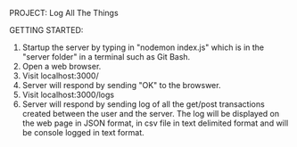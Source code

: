 PROJECT: Log All The Things

GETTING STARTED: 
1) Startup the server by typing in "nodemon index.js" which is in the "server folder" in a terminal such as Git Bash.
2) Open a web browser.
3) Visit localhost:3000/
4) Server will respond by sending "OK" to the browswer.
5) Visit localhost:3000/logs
6) Server will respond by sending log of all the get/post transactions created between the user and the server. The log will be displayed on the web page in JSON format, in csv file in text delimited format and will be console logged in text format. 

